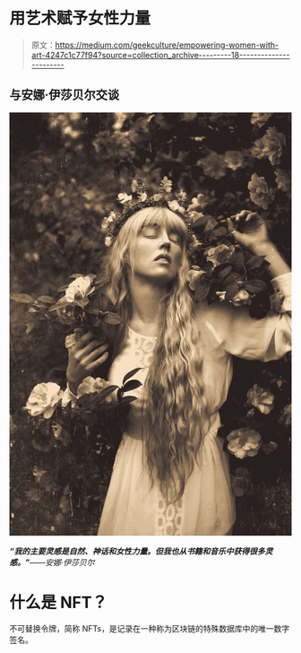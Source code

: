 # 用艺术赋予女性力量

> 原文：<https://medium.com/geekculture/empowering-women-with-art-4247c1c77f94?source=collection_archive---------18----------------------->

## 与安娜·伊莎贝尔交谈

![](img/ab0da681e3ac513a918a8a84bbf80a05.png)

***“我的主要灵感是自然、神话和女性力量。但我也从书籍和音乐中获得很多灵感。”****——安娜·伊莎贝尔*

# 什么是 NFT？

不可替换令牌，简称 NFTs，是记录在一种称为区块链的特殊数据库中的唯一数字签名。